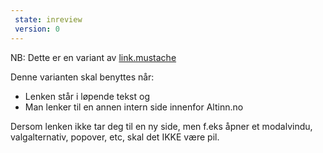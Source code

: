 ```yaml
---
 state: inreview
 version: 0
---
```

NB: Dette er en variant av  [link.mustache](../../patterns/00-atomer-02-lenker-og-knapper-00-link/00-atomer-02-lenker-og-knapper-00-link.html)

Denne varianten skal benyttes når:
- Lenken står i løpende tekst og
- Man lenker til en annen intern side innenfor Altinn.no

Dersom lenken ikke tar deg til en ny side, men f.eks åpner et modalvindu, valgalternativ, popover, etc, skal det IKKE være pil.
